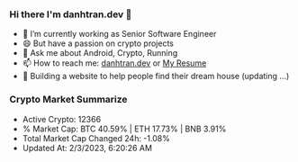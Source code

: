 ### Hi there I'm danhtran.dev 👋

- 🔭 I’m currently working as Senior Software Engineer
- 😄 But have a passion on crypto projects
- 💬 Ask me about Android, Crypto, Running 
- 📫 How to reach me: <a href="https://danhtran.dev" target="_blank">danhtran.dev</a> or <a href="Dan-Resume.pdf" target="_blank">My Resume</a>
- 🌱 Building a website to help people find their dream house (updating ...)

### Crypto Market Summarize
- Active Crypto: 12366
- % Market Cap: BTC 40.59% | ETH 17.73% | BNB 3.91%
- Total Market Cap Changed 24h: -1.08%
- Updated At: 2/3/2023, 6:20:26 AM
